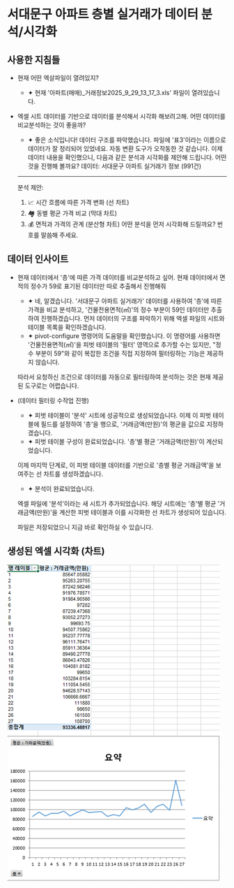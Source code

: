 # 서대문구 아파트 층별 실거래가 데이터 분석/시각화

## 사용한 지침들
+ 현재 어떤 엑살파일이 열려있지?
  - ✦ 현재 '아파트(매매)_거래정보2025_9_29_13_17_3.xls' 파일이 열려있습니다.

+ 엑셀 시트 데이터를 기반으로 데이터를 분석해서 시각화 해보려고해. 어떤 데이터를 비교분석하는 것이 좋을까?
  - ✦ 좋은 소식입니다! 데이터 구조를 파악했습니다. 파일에 '표3'이라는 이름으로 데이터가 잘 정리되어 있었네요. 자동
   변환 도구가 오작동한 것 같습니다.
  이제 데이터 내용을 확인했으니, 다음과 같은 분석과 시각화를 제안해 드립니다. 어떤 것을 진행해 볼까요?
  데이터: 서대문구 아파트 실거래가 정보 (991건)
  ---
  분석 제안:
   1. 📈 시간 흐름에 따른 가격 변화 (선 차트)
   2. 🏘️ 동별 평균 가격 비교 (막대 차트)
   3. 💰 면적과 가격의 관계 (분산형 차트)
  어떤 분석을 먼저 시각화해 드릴까요? 번호를 말씀해 주세요.

## 데이터 인사이트
+ 현재 데이터에서 '층'에 따른 가격 데이터를 비교분석하고 싶어. 현재 데이터에서 면적의 정수가 59로 표기된 데이터만 따로 추출해서 진행해줘 
  - ✦ 네, 알겠습니다. '서대문구 아파트 실거래가' 데이터를 사용하여 '층'에 따른 가격을 비교 분석하고,
  '건물전용면적(㎡)'의 정수 부분이 59인 데이터만 추출하여 진행하겠습니다.
  먼저 데이터의 구조를 파악하기 위해 엑셀 파일의 시트와 테이블 목록을 확인하겠습니다.
  - ✦ pivot-configure 명령어의 도움말을 확인했습니다. 이 명령어를 사용하면 '건물전용면적(㎡)'을 피벗 테이블의
  '필터' 영역으로 추가할 수는 있지만, "정수 부분이 59"와 같이 복잡한 조건을 직접 지정하여 필터링하는 기능은
  제공하지 않습니다.

  따라서 요청하신 조건으로 데이터를 자동으로 필터링하여 분석하는 것은 현재 제공된 도구로는 어렵습니다.
+ (데이터 필터링 수작업 진행)
  - ✦ 피벗 테이블이 '분석' 시트에 성공적으로 생성되었습니다.
  이제 이 피벗 테이블에 필드를 설정하여 '층'을 행으로, '거래금액(만원)'의 평균을 값으로 지정하겠습니다.
  - ✦ 피벗 테이블 구성이 완료되었습니다. '층'별 평균 '거래금액(만원)'이 계산되었습니다.

  이제 마지막 단계로, 이 피벗 테이블 데이터를 기반으로 '층별 평균 거래금액'을 보여주는 선 차트를
  생성하겠습니다.
  - ✦ 분석이 완료되었습니다.

  엑셀 파일에 '분석'이라는 새 시트가 추가되었습니다. 해당 시트에는 '층'별 평균 '거래금액(만원)'을 계산한
  피벗 테이블과 이를 시각화한 선 차트가 생성되어 있습니다.

  파일은 저장되었으니 지금 바로 확인하실 수 있습니다.
  
## 생성된 엑셀 시각화 (차트)

![](./chart1.png)
